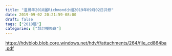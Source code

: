 ```yaml
---
title: "温哥华2018届Richmond小组2019年09月02日共修"
date: 2019-09-02 20:21:59-08:00
draft: false
tags: ["2018届"]
categories: ["慧灯禅修班"]
---
```

https://hdvblob.blob.core.windows.net/hdv/f/attachments/264/file_cd864ba.pdf
